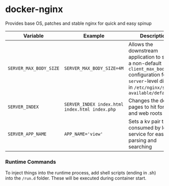 # docker-nginx
Provides base OS, patches and stable nginx for quick and easy spinup


Variable | Example | Description
--- | --- | ---
`SERVER_MAX_BODY_SIZE` | `SERVER_MAX_BODY_SIZE=4M` | Allows the downstream application to specify a non-default `client_max_body_size` configuration for the `server`-level directive in `/etc/nginx/sites-available/default`
`SERVER_INDEX` | `SERVER_INDEX index.html index.html index.php` | Changes the default pages to hit for folder and web roots
`SERVER_APP_NAME` | `APP_NAME='view'` | Sets a kv pair to be consumed by logging service for easy parsing and searching


### Runtime Commands

To inject things into the runtime process, add shell scripts (ending in .sh) into the
`/run.d` folder. These will be executed during container start.

